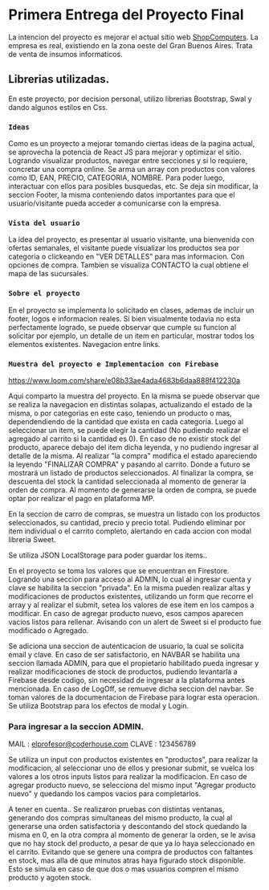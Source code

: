 # Primera Entrega del Proyecto Final

La intencion del proyecto es mejorar el actual sitio web [ShopComputers](http://www.shopcomputers.com.ar/).
La empresa es real, existiendo en la zona oeste del Gran Buenos Aires. Trata de venta de insumos informaticos.

## Librerias utilizadas.

En este proyecto, por decision personal, utilizo librerias Bootstrap, Swal y dando algunos estilos en Css.

### `Ideas`

Como es un proyecto a mejorar tomando ciertas ideas de la pagina actual, se aprovecha la potencia de React JS para mejorar y optimizar el sitio. Logrando visualizar productos, navegar entre secciones y si lo requiere, concretar una compra online.
Se arma un array con productos con valores como ID, EAN, PRECIO, CATEGORIA, NOMBRE. Para poder luego, interactuar con ellos para posibles busquedas, etc.
Se deja sin modificar, la seccion Footer, la misma conteniendo datos importantes para que el usuario/visitante pueda acceder a comunicarse con la empresa.

### `Vista del usuario`

La idea del proyecto, es presentar al usuario visitante, una bienvenida con ofertas semanales, el visitante puede visualizar los productos sea por categoria o clickeando en "VER DETALLES" para mas informacion. Con opciones de compra.
Tambien se visualiza CONTACTO la cual obtiene el mapa de las sucursales.


### `Sobre el proyecto`

En el proyecto se implementa lo solicitado en clases, ademas de incluir un footer, logos e informacion reales.
Si bien visualmente todavia no esta perfectamente logrado, se puede observar que cumple su funcion al solicitar por ejemplo, un detalle de un item en particular, mostrar todos los elementos existentes. Navegacion entre links.

### `Muestra del proyecto e Implementacion con Firebase`

https://www.loom.com/share/e08b33ae4ada4683b6daa888f412230a

Aqui comparto la muestra del proyecto. En la misma se puede observar que se realiza la navegacion en distintas solapas, actualizando el estado de la misma, o por categorias en este caso, teniendo un producto o mas, dependendiendo de la cantidad que exista en cada categoria. Luego al seleccionar un item, se puede elegir la cantidad (No pudiendo realizar el agregado al carrito si la cantidad es 0).
En caso de no existir stock del producto, aparece debajo del item dicha leyenda, y no pudiendo ingresar al detalle de la misma.
Al realizar "la compra" modifica el estado apareciendo la leyendo "FINALIZAR COMPRA" y pasando al carrito. Donde a futuro se mostrará un listado de productos seleccionados. Al finalizar la compra, se descuenta del stock la cantidad seleccionada al momento de generar la orden de compra.
Al momento de generarse la orden de compra, se puede optar por realizar el pago en plataforma MP. 

En la seccion de carro de compras, se muestra un listado con los productos seleccionados, su cantidad, precio y precio total. Pudiendo eliminar por item individual o el carrito completo, alertando en cada accion con modal libreria Sweet.


Se utiliza JSON LocalStorage para poder guardar los items..

En el proyecto se toma los valores que se encuentran en Firestore.
Logrando una seccion para acceso al ADMIN, lo cual al ingresar cuenta y clave se habilita la seccion "privada".
En la misma pueden realizar altas y modificaciones de productos existentes, utilizando un form que recorre el array y al realizar el submit, setea los valores de ese item en los campos a modificar.
En caso de agregar producto nuevo, esos campos aparecen vacios listos para rellenar.
Avisando con un alert de Sweet si el producto fue modificado o Agregado.

Se adiciona una seccion de autenticacion de usuario, la cual se solicita email y clave. En caso de ser satisfactorio, en NAVBAR se habilita una seccion llamada ADMIN, para que el propietario habilitado pueda ingresar y realizar modificaciones de stock de productos, pudiendo levantarla a Firebase desde codigo, sin necesidad de ingresar a la plataforma antes mencionada. En caso de LogOff, se remueve dicha seccion del navbar. Se toman valores de la documentacion de Firebase para lograr esta operacion. Se utiliza Bootstrap para los efectos de modal y Login.

### Para ingresar a la seccion ADMIN.
MAIL : elprofesor@coderhouse.com
CLAVE : 123456789

Se utiliza un input con productos existentes en "productos", para realizar la modificacion, al seleccionar uno de ellos y presionar submit, se vuelca los valores a los otros inputs listos para realizar la modificacion.
En caso de agregar producto nuevo, se selecciona del mismo input "Agregar producto nuevo" y quedando los campos vacios para completarlos.


A tener en cuenta..
Se realizaron pruebas con distintas ventanas, generando dos compras simultaneas del mismo producto, la cual al generarse una orden satisfactoria y descontando del stock quedando la misma en 0, en la otra compra al momento de generar la orden, se le avisa que no hay stock del producto, a pesar de que ya lo haya seleccionado en el carrito. Evitando que se genere una compra de productos con faltantes en stock, mas alla de que minutos atras haya figurado stock disponible. Esto se simula en caso de que dos o mas usuarios compren el mismo producto y agoten stock.